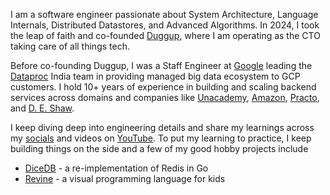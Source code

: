 I am a software engineer passionate about System Architecture, Language Internals, Distributed Datastores, and Advanced Algorithms. In 2024, I took the leap of faith and co-founded [Duggup](https://duggup.com), where I am operating as the CTO taking care of all things tech.

Before co-founding Duggup, I was a Staff Engineer at [Google](https://cloud.google.com/) leading the [Dataproc](https://cloud.google.com/dataproc) India team in providing managed big data ecosystem to GCP customers. I hold 10+ years of experience in building and scaling backend services across domains and companies like [Unacademy](https://unacademy.com/), [Amazon](https://www.amazon.in/), [Practo](https://www.practo.com/), and [D. E. Shaw](https://www.deshawindia.com/).

I keep diving deep into engineering details and share my learnings across my [socials](https://twitter.com/arpit_bhayani) and videos on [YouTube](https://youtube.com/c/ArpitBhayani). To put my learning to practice, I keep building things on the side and a few of my good hobby projects include

-   [DiceDB](https://github.com/dicedb/dice) - a re-implementation of Redis in Go
-   [Revine](https://revine.arpitbhayani.me) - a visual programming language for kids
